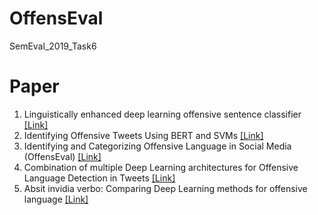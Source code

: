 # OffensEval
SemEval_2019_Task6

# Paper
1. Linguistically enhanced deep learning offensive sentence classifier [[Link]](https://arxiv.org/pdf/1904.05152)
2. Identifying Offensive Tweets Using BERT and SVMs [[Link]](https://arxiv.org/pdf/1904.03450)
3. Identifying and Categorizing Offensive Language in Social Media (OffensEval) [[Link]](https://arxiv.org/pdf/1903.08983) 
4. Combination of multiple Deep Learning architectures for Offensive Language Detection in Tweets [[Link]](https://arxiv.org/pdf/1903.08734)
5. Absit invidia verbo: Comparing Deep Learning methods for offensive language [[Link]](https://arxiv.org/pdf/1903.05929)

